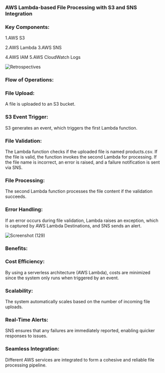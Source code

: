 ### AWS Lambda-based File Processing with S3 and SNS Integration

### Key Components:
1.AWS S3



2.AWS Lambda
3.AWS SNS



4.AWS IAM
5.AWS CloudWatch Logs

![Retrospectives](https://github.com/user-attachments/assets/b3196854-5872-47f6-bea4-5e7e47aeb2c5)


### Flow of Operations:
### File Upload: 
A file is uploaded to an S3 bucket.
### S3 Event Trigger:
S3 generates an event, which triggers the first Lambda function.
### File Validation:
The Lambda function checks if the uploaded file is named products.csv.
If the file is valid, the function invokes the second Lambda for processing.
If the file name is incorrect, an error is raised, and a failure notification is sent via SNS.
### File Processing: 
The second Lambda function processes the file content if the validation succeeds.
### Error Handling:
If an error occurs during file validation, Lambda raises an exception, which is captured by AWS Lambda Destinations, and SNS sends an alert.

![Screenshot (129)](https://github.com/user-attachments/assets/087ae6ee-962e-4155-9ba6-54842a5ef897)


### Benefits:
### Cost Efficiency:
By using a serverless architecture (AWS Lambda), costs are minimized since the system only runs when triggered by an event.
### Scalability:
The system automatically scales based on the number of incoming file uploads.
### Real-Time Alerts:
SNS ensures that any failures are immediately reported, enabling quicker responses to issues.
### Seamless Integration:
Different AWS services are integrated to form a cohesive and reliable file processing pipeline.
